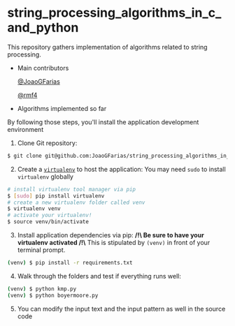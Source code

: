 # string_processing_algorithms_in_c_and_python
This repository gathers implementation of algorithms related to string processing.

* Main contributors

  [@JoaoGFarias](https://github.com/JoaoGFarias)
  
  [@rmf4](https://github.com/rmf4)
  
* Algorithms implemented so far

By following those steps, you'll install the application development environment

1. Clone Git repository:
  ```bash
  $ git clone git@github.com:JoaoGFarias/string_processing_algorithms_in_c_and_python.git
  ```
2. Create a [`virtualenv`](https://virtualenv.pypa.io/en/latest/index.html) to host the application:
  You may need `sudo` to install `virtualenv` globally
  ```bash
  # install virtualenv tool manager via pip
  $ [sudo] pip install virtualenv
  # create a new virtualenv folder called venv
  $ virtualenv venv
  # activate your virtualenv!
  $ source venv/bin/activate
  ```
3. Install application dependencies via pip:
  **/!\ Be sure to have your virtualenv activated /!\\**
  This is stipulated by `(venv)` in front of your terminal prompt.

  ```bash
  (venv) $ pip install -r requirements.txt
  ```

4. Walk through the folders and test if everything runs well:
  ```bash
  (venv) $ python kmp.py
  (venv) $ python boyermoore.py
  ```
5. You can modify the input text and the input pattern as well in the source code
  
